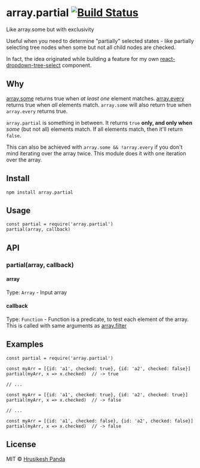 # array.partial [![Build Status](https://travis-ci.org/mrchief/array.partial.svg?branch=master)](https://travis-ci.org/mrchief/array.partial)

Like array.some but with exclusivity

Useful when you need to determine "partially" selected states - like partially selecting tree nodes when some but not all child nodes are checked.

In fact, the idea originated while building a feature for my own [react-dropdown-tree-select](https://github.com/dowjones/react-dropdown-tree-select) component.

## Why

[array.some](https://developer.mozilla.org/en-US/docs/Web/JavaScript/Reference/Global_Objects/Array/some) returns true when _at least one_ element matches. [array.every](https://developer.mozilla.org/en-US/docs/Web/JavaScript/Reference/Global_Objects/Array/every) returns true when _all_ elements match. `array.some` will also return true when `array.every` returns true.

`array.partial` is something in between. It returns `true` **only, and only when** _some_ (but not all) elements match. If all elements match, then it'll return `false`.

This can also be achieved with `array.some && !array.every` if you don't mind iterating over the array twice. This module does it with one iteration over the array.

## Install

```
npm install array.partial
```

## Usage

```
const partial = require('array.partial')
partial(array, callback)
```

## API

### partial(array, callback)

#### array

Type: `Array` - Input array

#### callback

Type: `Function` - Function is a predicate, to test each element of the array. This is called with same arguments as [array.filter](https://developer.mozilla.org/en-US/docs/Web/JavaScript/Reference/Global_Objects/Array/filter)

## Examples

```
const partial = require('array.partial')

const myArr = [{id: 'a1', checked: true}, {id: 'a2', checked: false}]
partial(myArr, x => x.checked)  // -> true

// ...

const myArr = [{id: 'a1', checked: true}, {id: 'a2', checked: true}]
partial(myArr, x => x.checked)  // -> false

// ...

const myArr = [{id: 'a1', checked: false}, {id: 'a2', checked: false}]
partial(myArr, x => x.checked)  // -> false
```

## License

MIT © [Hrusikesh Panda](https://about.me/hkpanda)
